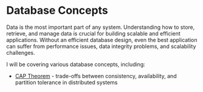 # Database Concepts

Data is the most important part of any system. Understanding how to store, retrieve, and manage data is crucial for building scalable and efficient applications. Without an efficient database design, even the best application can suffer from performance issues, data integrity problems, and scalability challenges.

I will be covering various database concepts, including:

- [CAP Theorem](CAP_Theorem/README.md) - trade-offs between consistency, availability, and partition tolerance in distributed systems
